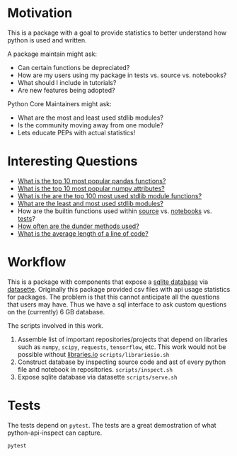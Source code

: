 # Motivation

This is a package with a goal to provide statistics to better
understand how python is used and written.

A package maintain might ask:
 - Can certain functions be depreciated?
 - How are my users using my package in tests vs. source vs. notebooks?
 - What should I include in tutorials?
 - Are new features being adopted?
 
Python Core Maintainers might ask:
 - What are the most and least used stdlib modules?
 - Is the community moving away from one module?
 - Lets educate PEPs with actual statistics!

# Interesting Questions

 - [What is the top 10 most popular pandas functions?](https://python-api-inspect.aves.io/inspect-14e1e76?sql=++SELECT+key+AS+function%2C+sum%28json_extract%28value%2C+%27%24.count%27%29%29+as+count%0D%0A++FROM+FunctionStats%2C+json_each%28FunctionStats.stats%29%0D%0A++JOIN+File+ON+FunctionStats.id+%3D+File.id%0D%0A++WHERE+FunctionStats.namespace+%3D+%3Anamespace%0D%0A++++AND+File.filename+NOT+LIKE+%27%25%2Fsite-packages%2F%25%27%0D%0A++++AND+File.filename+LIKE+%27%25.ipynb%27%0D%0A++GROUP+BY+key%0D%0A++ORDER+BY+sum%28json_extract%28value%2C+%27%24.count%27%29%29+desc%0D%0A++LIMIT+10&namespace=pandas)
 - [What is the top 10 most popular numpy attributes?](https://python-api-inspect.aves.io/inspect-14e1e76?sql=++SELECT+key+AS+function%2C+sum%28json_extract%28value%2C+%27%24.count%27%29%29+as+count%0D%0A++FROM+AttributeStats%2C+json_each%28AttributeStats.stats%29%0D%0A++JOIN+File+ON+AttributeStats.id+%3D+File.id%0D%0A++WHERE+AttributeStats.namespace+%3D+%3Anamespace%0D%0A++++AND+File.filename+NOT+LIKE+%27%25%2Fsite-packages%2F%25%27%0D%0A++++AND+File.filename+LIKE+%27%25.ipynb%27%0D%0A++GROUP+BY+key%0D%0A++ORDER+BY+sum%28json_extract%28value%2C+%27%24.count%27%29%29+desc%0D%0A++LIMIT+10&namespace=numpy)
 - [What is the are the top 100 most used stdlib module functions?](https://python-api-inspect.aves.io/inspect?sql=SELECT+key+AS+function%2C+sum%28json_extract%28value%2C+%27%24.count%27%29%29+as+count%0D%0A++FROM+FunctionStats%2C+json_each%28FunctionStats.stats%29%0D%0A++JOIN+File+ON+FunctionStats.id+%3D+File.id%0D%0A++WHERE+FunctionStats.namespace+IN+%28%27string%27%2C+%27re%27%2C+%27difflib%27%2C+%27textwrap%27%2C+%27unicodedata%27%2C%0D%0A++++%27stringprep%27%2C+%27readline%27%2C+%27rlcompleter%27%2C+%27struct%27%2C+%27codecs%27%2C%0D%0A++++%27datetime%27%2C+%27calendar%27%2C+%27collections%27%2C+%27heapq%27%2C+%27bisect%27%2C+%27array%27%2C%0D%0A++++%27weakref%27%2C+%27types%27%2C+%27copy%27%2C+%27pprint%27%2C+%27reprlib%27%2C+%27enum%27%2C%0D%0A++++%27numbers%27%2C+%27math%27%2C+%27cmath%27%2C+%27decimal%27%2C+%27fractions%27%2C+%27random%27%2C%0D%0A++++%27statistics%27%2C+%27itertools%27%2C+%27functools%27%2C+%27operator%27%2C%0D%0A++++%27pathlib%27%2C+%27fileinput%27%2C+%27stat%27%2C+%27filecmp%27%2C+%27tempfile%27%2C+%27glob%27%2C%0D%0A++++%27fnmatch%27%2C+%27linecache%27%2C+%27shutil%27%2C+%27macpath%27%2C+%27pickle%27%2C+%27copyreg%27%2C%0D%0A++++%27shelve%27%2C+%27marshal%27%2C+%27dbm%27%2C+%27sqlite3%27%2C+%27zlib%27%2C+%27gzip%27%2C+%27bz2%27%2C%0D%0A++++%27lzma%27%2C+%27zipfile%27%2C+%27tarfile%27%2C+%27csv%27%2C+%27configparser%27%2C+%27netrc%27%2C%0D%0A++++%27xdrlib%27%2C+%27plistlib%27%2C+%27hashlib%27%2C+%27hmac%27%2C+%27secrets%27%2C+%27os%27%2C+%27io%27%2C%0D%0A++++%27time%27%2C+%27argparse%27%2C+%27getopt%27%2C+%27logging%27%2C+%27getpass%27%2C+%27curses%27%2C%0D%0A++++%27platform%27%2C+%27errno%27%2C+%27ctypes%27%2C+%27threading%27%2C+%27multiprocessing%27%2C%0D%0A++++%27concurrent%27%2C+%27subprocess%27%2C+%27sched%27%2C+%27queue%27%2C+%27_thread%27%2C%0D%0A++++%27_dummy_thread%27%2C+%27dummy_threading%27%2C+%27contextvars%27%2C+%27asyncio%27%2C%0D%0A++++%27socket%27%2C+%27ssl%27%2C+%27select%27%2C+%27selectors%27%2C+%27asyncore%27%2C+%27asynchat%27%2C%0D%0A++++%27signal%27%2C+%27mmap%27%2C+%27email%27%2C+%27json%27%2C+%27mailcap%27%2C+%27mailbox%27%2C%0D%0A++++%27mimetypes%27%2C+%27base64%27%2C+%27binhex%27%2C+%27binascii%27%2C+%27quopri%27%2C+%27uu%27%2C%0D%0A++++%27html%27%2C+%27xml%27%2C+%27webbrowser%27%2C+%27cgi%27%2C+%27cgitb%27%2C+%27wsgiref%27%2C+%27urllib%27%2C%0D%0A++++%27ftplib%27%2C+%27poplib%27%2C+%27imaplib%27%2C+%27nntplib%27%2C+%27smtplib%27%2C+%27smtpd%27%2C%0D%0A++++%27telnetlib%27%2C+%27uuid%27%2C+%27socketserver%27%2C+%27xmlrpc%27%2C+%27ipaddress%27%2C%0D%0A++++%27audioop%27%2C+%27aifc%27%2C+%27sunau%27%2C+%27wave%27%2C+%27chunk%27%2C+%27colorsys%27%2C+%27imghdr%27%2C%0D%0A++++%27sndhdr%27%2C+%27ossaudiodev%27%2C+%27gettext%27%2C+%27locale%27%2C+%27turtle%27%2C+%27cmd%27%2C%0D%0A++++%27shlex%27%2C+%27tkinter%27%2C+%27typing%27%2C+%27pydoc%27%2C+%27doctest%27%2C+%27unittest%27%2C%0D%0A++++%27lib2to3%27%2C+%27test%27%2C+%27bdb%27%2C+%27faulthandler%27%2C+%27pdb%27%2C+%27timeit%27%2C%0D%0A++++%27trace%27%2C+%27tracemalloc%27%2C+%27distutils%27%2C+%27ensurepip%27%2C+%27venv%27%2C%0D%0A++++%27zipapp%27%2C+%27sys%27%2C+%27sysconfig%27%2C+%27builtins%27%2C+%27warnings%27%2C%0D%0A++++%27dataclasses%27%2C+%27contextlib%27%2C+%27abc%27%2C+%27atexit%27%2C+%27traceback%27%2C%0D%0A++++%27__future__%27%2C+%27gc%27%2C+%27inspect%27%2C+%27site%27%2C+%27code%27%2C+%27codeop%27%2C%0D%0A++++%27zipimport%27%2C+%27pkgutil%27%2C+%27modulefinder%27%2C+%27runpy%27%2C+%27importlib%27%2C%0D%0A++++%27parser%27%2C+%27ast%27%2C+%27symtable%27%2C+%27symbol%27%2C+%27token%27%2C+%27keyword%27%2C%0D%0A++++%27tokenize%27%2C+%27tabnanny%27%2C+%27pyclbr%27%2C+%27py_compile%27%2C+%27compileall%27%2C%0D%0A++++%27dis%27%2C+%27pickletools%27%2C+%27formatter%27%2C+%27msilib%27%2C+%27msvcrt%27%2C+%27winreg%27%2C%0D%0A++++%27winsound%27%2C+%27posix%27%2C+%27pwd%27%2C+%27spwd%27%2C+%27grp%27%2C+%27crypt%27%2C+%27termios%27%2C%0D%0A++++%27tty%27%2C+%27pty%27%2C+%27fcntl%27%2C+%27pipes%27%2C+%27resource%27%2C+%27nis%27%2C+%27syslog%27%2C%0D%0A++++%27optparse%27%2C+%27imp%27%2C+%27posixpath%27%2C+%27ntpath%27%29%0D%0A++++AND+File.filename+NOT+LIKE+%27%25%2Fsite-packages%2F%25%27%0D%0A++GROUP+BY+key%0D%0A++ORDER+BY+sum%28json_extract%28value%2C+%27%24.count%27%29%29+desc%0D%0A++LIMIT+100)
 - [What are the least and most used stdlib modules?](https://python-api-inspect.aves.io/inspect?sql=SELECT+namespace%2C+sum%28count%29%0D%0AFROM+%28%0D%0ASELECT+FunctionStats.namespace+as+%27namespace%27%2C+sum%28json_extract%28value%2C+%27%24.count%27%29%29+as+%27count%27%0D%0A++FROM+FunctionStats%2C+json_each%28FunctionStats.stats%29%0D%0A++JOIN+File+ON+FunctionStats.id+%3D+File.id%0D%0A++WHERE+FunctionStats.namespace+IN+%28%27string%27%2C+%27re%27%2C+%27difflib%27%2C+%27textwrap%27%2C+%27unicodedata%27%2C%0D%0A++++%27stringprep%27%2C+%27readline%27%2C+%27rlcompleter%27%2C+%27struct%27%2C+%27codecs%27%2C%0D%0A++++%27datetime%27%2C+%27calendar%27%2C+%27collections%27%2C+%27heapq%27%2C+%27bisect%27%2C+%27array%27%2C%0D%0A++++%27weakref%27%2C+%27types%27%2C+%27copy%27%2C+%27pprint%27%2C+%27reprlib%27%2C+%27enum%27%2C%0D%0A++++%27numbers%27%2C+%27math%27%2C+%27cmath%27%2C+%27decimal%27%2C+%27fractions%27%2C+%27random%27%2C%0D%0A++++%27statistics%27%2C+%27itertools%27%2C+%27functools%27%2C+%27operator%27%2C%0D%0A++++%27pathlib%27%2C+%27fileinput%27%2C+%27stat%27%2C+%27filecmp%27%2C+%27tempfile%27%2C+%27glob%27%2C%0D%0A++++%27fnmatch%27%2C+%27linecache%27%2C+%27shutil%27%2C+%27macpath%27%2C+%27pickle%27%2C+%27copyreg%27%2C%0D%0A++++%27shelve%27%2C+%27marshal%27%2C+%27dbm%27%2C+%27sqlite3%27%2C+%27zlib%27%2C+%27gzip%27%2C+%27bz2%27%2C%0D%0A++++%27lzma%27%2C+%27zipfile%27%2C+%27tarfile%27%2C+%27csv%27%2C+%27configparser%27%2C+%27netrc%27%2C%0D%0A++++%27xdrlib%27%2C+%27plistlib%27%2C+%27hashlib%27%2C+%27hmac%27%2C+%27secrets%27%2C+%27os%27%2C+%27io%27%2C%0D%0A++++%27time%27%2C+%27argparse%27%2C+%27getopt%27%2C+%27logging%27%2C+%27getpass%27%2C+%27curses%27%2C%0D%0A++++%27platform%27%2C+%27errno%27%2C+%27ctypes%27%2C+%27threading%27%2C+%27multiprocessing%27%2C%0D%0A++++%27concurrent%27%2C+%27subprocess%27%2C+%27sched%27%2C+%27queue%27%2C+%27_thread%27%2C%0D%0A++++%27_dummy_thread%27%2C+%27dummy_threading%27%2C+%27contextvars%27%2C+%27asyncio%27%2C%0D%0A++++%27socket%27%2C+%27ssl%27%2C+%27select%27%2C+%27selectors%27%2C+%27asyncore%27%2C+%27asynchat%27%2C%0D%0A++++%27signal%27%2C+%27mmap%27%2C+%27email%27%2C+%27json%27%2C+%27mailcap%27%2C+%27mailbox%27%2C%0D%0A++++%27mimetypes%27%2C+%27base64%27%2C+%27binhex%27%2C+%27binascii%27%2C+%27quopri%27%2C+%27uu%27%2C%0D%0A++++%27html%27%2C+%27xml%27%2C+%27webbrowser%27%2C+%27cgi%27%2C+%27cgitb%27%2C+%27wsgiref%27%2C+%27urllib%27%2C%0D%0A++++%27ftplib%27%2C+%27poplib%27%2C+%27imaplib%27%2C+%27nntplib%27%2C+%27smtplib%27%2C+%27smtpd%27%2C%0D%0A++++%27telnetlib%27%2C+%27uuid%27%2C+%27socketserver%27%2C+%27xmlrpc%27%2C+%27ipaddress%27%2C%0D%0A++++%27audioop%27%2C+%27aifc%27%2C+%27sunau%27%2C+%27wave%27%2C+%27chunk%27%2C+%27colorsys%27%2C+%27imghdr%27%2C%0D%0A++++%27sndhdr%27%2C+%27ossaudiodev%27%2C+%27gettext%27%2C+%27locale%27%2C+%27turtle%27%2C+%27cmd%27%2C%0D%0A++++%27shlex%27%2C+%27tkinter%27%2C+%27typing%27%2C+%27pydoc%27%2C+%27doctest%27%2C+%27unittest%27%2C%0D%0A++++%27lib2to3%27%2C+%27test%27%2C+%27bdb%27%2C+%27faulthandler%27%2C+%27pdb%27%2C+%27timeit%27%2C%0D%0A++++%27trace%27%2C+%27tracemalloc%27%2C+%27distutils%27%2C+%27ensurepip%27%2C+%27venv%27%2C%0D%0A++++%27zipapp%27%2C+%27sys%27%2C+%27sysconfig%27%2C+%27builtins%27%2C+%27warnings%27%2C%0D%0A++++%27dataclasses%27%2C+%27contextlib%27%2C+%27abc%27%2C+%27atexit%27%2C+%27traceback%27%2C%0D%0A++++%27__future__%27%2C+%27gc%27%2C+%27inspect%27%2C+%27site%27%2C+%27code%27%2C+%27codeop%27%2C%0D%0A++++%27zipimport%27%2C+%27pkgutil%27%2C+%27modulefinder%27%2C+%27runpy%27%2C+%27importlib%27%2C%0D%0A++++%27parser%27%2C+%27ast%27%2C+%27symtable%27%2C+%27symbol%27%2C+%27token%27%2C+%27keyword%27%2C%0D%0A++++%27tokenize%27%2C+%27tabnanny%27%2C+%27pyclbr%27%2C+%27py_compile%27%2C+%27compileall%27%2C%0D%0A++++%27dis%27%2C+%27pickletools%27%2C+%27formatter%27%2C+%27msilib%27%2C+%27msvcrt%27%2C+%27winreg%27%2C%0D%0A++++%27winsound%27%2C+%27posix%27%2C+%27pwd%27%2C+%27spwd%27%2C+%27grp%27%2C+%27crypt%27%2C+%27termios%27%2C%0D%0A++++%27tty%27%2C+%27pty%27%2C+%27fcntl%27%2C+%27pipes%27%2C+%27resource%27%2C+%27nis%27%2C+%27syslog%27%2C%0D%0A++++%27optparse%27%2C+%27imp%27%2C+%27posixpath%27%2C+%27ntpath%27%29%0D%0A++++AND+File.filename+NOT+LIKE+%27%25%2Fsite-packages%2F%25%27%0D%0A++GROUP+BY+key%0D%0A++ORDER+BY+sum%28json_extract%28value%2C+%27%24.count%27%29%29+desc%0D%0A%29%0D%0AGROUP+BY+namespace%0D%0AORDER+BY+sum%28count%29+desc)
 - How are the builtin functions used within [source](https://python-api-inspect.aves.io/inspect?sql=SELECT+key+AS+function%2C+sum%28json_extract%28value%2C+%27%24.count%27%29%29+as+count%0D%0A++FROM+FunctionStats%2C+json_each%28FunctionStats.stats%29%0D%0A++JOIN+File+ON+FunctionStats.id+%3D+File.id%0D%0A++WHERE+FunctionStats.namespace+%3D+%27__builtins__%27%0D%0A++++AND+File.filename+NOT+LIKE+%27%25%2Fsite-packages%2F%25%27%0D%0A++++AND+File.filename+LIKE+%27%25.py%27%0D%0A++++AND+File.filename+NOT+LIKE+%27%25%2Ftests%2F%25%27%0D%0A++++AND+File.filename+NOT+LIKE+%27%25%2Ftest%2F%25%27%0D%0A++GROUP+BY+key%0D%0A++ORDER+BY+sum%28json_extract%28value%2C+%27%24.count%27%29%29+desc) vs. [notebooks](https://python-api-inspect.aves.io/inspect?sql=SELECT+key+AS+function%2C+sum%28json_extract%28value%2C+%27%24.count%27%29%29+as+count%0D%0A++FROM+FunctionStats%2C+json_each%28FunctionStats.stats%29%0D%0A++JOIN+File+ON+FunctionStats.id+%3D+File.id%0D%0A++WHERE+FunctionStats.namespace+%3D+%27__builtins__%27%0D%0A++++AND+File.filename+NOT+LIKE+%27%25%2Fsite-packages%2F%25%27%0D%0A++++AND+File.filename+LIKE+%27%25.ipynb%27%0D%0A++GROUP+BY+key%0D%0A++ORDER+BY+sum%28json_extract%28value%2C+%27%24.count%27%29%29+desc) vs. [tests](http://python-api-inspect.aves.io/inspect?sql=SELECT+key+AS+function%2C+sum%28json_extract%28value%2C+%27%24.count%27%29%29+as+count%0D%0A++FROM+FunctionStats%2C+json_each%28FunctionStats.stats%29%0D%0A++JOIN+File+ON+FunctionStats.id+%3D+File.id%0D%0A++WHERE+FunctionStats.namespace+%3D+%27__builtins__%27%0D%0A++++AND+File.filename+NOT+LIKE+%27%25%2Fsite-packages%2F%25%27%0D%0A++++AND+File.filename+LIKE+%27%25.py%27%0D%0A++++AND+%28File.filename+LIKE+%27%25%2Ftests%2F%25%27+OR+File.filename+LIKE+%27%25%2Ftest%2F%25%27%29%0D%0A++GROUP+BY+key%0D%0A++ORDER+BY+sum%28json_extract%28value%2C+%27%24.count%27%29%29+desc)?
 - [How often are the dunder methods used?](https://python-api-inspect.aves.io/inspect?sql=SELECT+key%2C+sum%28value%29%0D%0AFROM+DefClassStats%2C+json_each%28DefClassStats.stats%2C+%27%24.dunder%27%29%0D%0AGROUP+BY+key%0D%0AORDER+BY+sum%28value%29+desc%0D%0ALIMIT+100)
 - [What is the average length of a line of code?](https://python-api-inspect.aves.io/inspect?sql=SELECT+avg%28json_extract%28ContentStats.stats%2C+%27%24.avg_line_length%27%29%29%0D%0AFROM+ContentStats)

# Workflow

This is a package with components that expose a [sqlite
database](https://sqlite.org/index.html) via
[datasette](https://github.com/simonw/datasette). Originally this
package provided csv files with api usage statistics for packages. The
problem is that this cannot anticipate all the questions that users
may have. Thus we have a sql interface to ask custom questions on the
(currently) 6 GB database.

The scripts involved in this work.

1. Assemble list of important repositories/projects that depend on
   libraries such as `numpy`, `scipy`, `requests`, `tensorflow`,
   etc. This work would not be possible without
   [libraries.io](https://libraries.io/) `scripts/librariesio.sh`
2. Construct database by inspecting source code and ast of every
   python file and notebook in repositories. `scripts/inspect.sh`
3. Expose sqlite database via datasette `scripts/serve.sh`

# Tests

The tests depend on `pytest`. The tests are a great demostration of
what python-api-inspect can capture.

```shell
pytest
```
